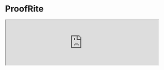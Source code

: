 # ProofRite

<iframe width="100%" src="https://docs.google.com/viewer?url=https://github.com/kevinconroy/proofrite/raw/main/ProofRite.pdf?format=pdf"></iframe>